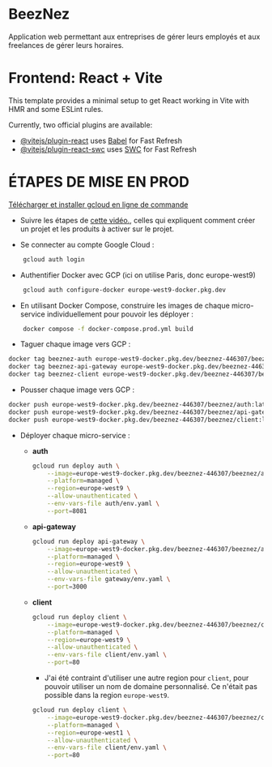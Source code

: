 # BeezNez

Application web permettant aux entreprises de gérer leurs employés et aux freelances de gérer leurs horaires.

# Frontend: React + Vite

This template provides a minimal setup to get React working in Vite with HMR and some ESLint rules.

Currently, two official plugins are available:

- [@vitejs/plugin-react](https://github.com/vitejs/vite-plugin-react/blob/main/packages/plugin-react/README.md) uses [Babel](https://babeljs.io/) for Fast Refresh
- [@vitejs/plugin-react-swc](https://github.com/vitejs/vite-plugin-react-swc) uses [SWC](https://swc.rs/) for Fast Refresh

# ÉTAPES DE MISE EN PROD

[Télécharger et installer gcloud en ligne de commande](https://cloud.google.com/sdk/docs/install?hl=fr#deb)

- Suivre les étapes de [cette vidéo.](https://youtu.be/0FUsQkZyd48?si=ZdBUNq7JKM3I4Haz), celles qui expliquent comment créer un projet et les produits à activer sur le projet.

- Se connecter au compte Google Cloud :

```bash
    gcloud auth login
```

- Authentifier Docker avec GCP (ici on utilise Paris, donc europe-west9)

```bash
    gcloud auth configure-docker europe-west9-docker.pkg.dev
```

- En utilisant Docker Compose, construire les images de chaque micro-service individuellement pour pouvoir les déployer :

```bash
    docker compose -f docker-compose.prod.yml build
```

- Taguer chaque image vers GCP :

```bash
docker tag beeznez-auth europe-west9-docker.pkg.dev/beeznez-446307/beeznez/auth:latest
docker tag beeznez-api-gateway europe-west9-docker.pkg.dev/beeznez-446307/beeznez/api-gateway:latest
docker tag beeznez-client europe-west9-docker.pkg.dev/beeznez-446307/beeznez/client:latest
```

- Pousser chaque image vers GCP :

```bash
docker push europe-west9-docker.pkg.dev/beeznez-446307/beeznez/auth:latest
docker push europe-west9-docker.pkg.dev/beeznez-446307/beeznez/api-gateway:latest
docker push europe-west9-docker.pkg.dev/beeznez-446307/beeznez/client:latest
```

- Déployer chaque micro-service :

  - **auth**
    ```bash
    gcloud run deploy auth \
        --image=europe-west9-docker.pkg.dev/beeznez-446307/beeznez/auth:latest \
        --platform=managed \
        --region=europe-west9 \
        --allow-unauthenticated \
        --env-vars-file auth/env.yaml \
        --port=8081
    ```
  - **api-gateway**
    ```bash
    gcloud run deploy api-gateway \
        --image=europe-west9-docker.pkg.dev/beeznez-446307/beeznez/api-gateway:latest \
        --platform=managed \
        --region=europe-west9 \
        --allow-unauthenticated \
        --env-vars-file gateway/env.yaml \
        --port=3000
    ```
  - **client**

    ```bash
    gcloud run deploy client \
        --image=europe-west9-docker.pkg.dev/beeznez-446307/beeznez/client:latest \
        --platform=managed \
        --region=europe-west9 \
        --allow-unauthenticated \
        --env-vars-file client/env.yaml \
        --port=80
    ```

    - J'ai été contraint d'utiliser une autre region pour `client`, pour pouvoir utiliser un nom de domaine personnalisé. Ce n'était pas possible dans la region `europe-west9`.

    ```bash
    gcloud run deploy client \
        --image=europe-west9-docker.pkg.dev/beeznez-446307/beeznez/client:latest \
        --platform=managed \
        --region=europe-west1 \
        --allow-unauthenticated \
        --env-vars-file client/env.yaml \
        --port=80
    ```
